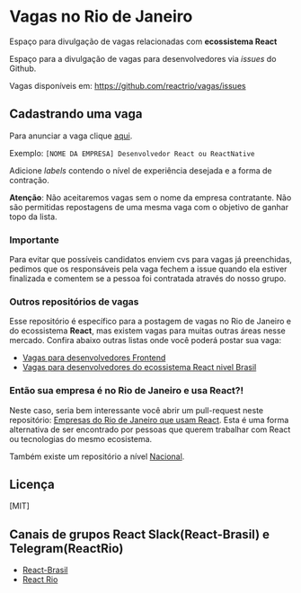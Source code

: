 # Vagas no Rio de Janeiro

Espaço para divulgação de vagas relacionadas com **ecossistema React**

Espaço para a divulgação de vagas para desenvolvedores via _issues_ do Github.

Vagas disponíveis em: https://github.com/reactrio/vagas/issues

## Cadastrando uma vaga

Para anunciar a vaga clique <a href="https://github.com/reactrio/vagas/issues/new?template=vagas_template.md&title=[NOME+DA+EMPRESA]+Desenvolvedor+React+Native.">aqui</a>.

Exemplo: `[NOME DA EMPRESA] Desenvolvedor React ou ReactNative`

Adicione _labels_ contendo o nível de experiência desejada e a forma de contração.

**Atenção**: Não aceitaremos vagas sem o nome da empresa contratante. Não são permitidas repostagens de uma mesma vaga com o objetivo de ganhar topo da lista.

### Importante

Para evitar que possíveis candidatos enviem cvs para vagas já preenchidas, pedimos que os responsáveis pela vaga fechem a issue quando ela estiver finalizada e comentem se a pessoa foi contratada através do nosso grupo.

### Outros repositórios de vagas

Esse repositório é específico para a postagem de vagas no Rio de Janeiro e do ecossistema **React**,
mas existem vagas para muitas outras áreas nesse mercado.
Confira abaixo outras listas onde você poderá postar sua vaga:

- [Vagas para desenvolvedores Frontend](https://github.com/frontendbr/vagas)
- [Vagas para desenvolvedores do ecossistema React nivel Brasil](https://github.com/react-brasil/vagas/)

### Então sua empresa é no Rio de Janeiro e usa React?!

Neste caso, seria bem interessante você abrir um pull-request neste repositório: [Empresas do Rio de Janeiro que usam React](https://github.com/reactrio/empresas-no-rio-de-janeiro-que-usam-react). Esta é uma forma alternativa de ser encontrado por pessoas que querem trabalhar com React ou tecnologias do mesmo ecosistema.

Também existe um repositório a nível [Nacional](https://github.com/react-brasil/empresas-que-usam-react-no-brasil).

## Licença

[MIT]

## Canais de grupos React Slack(React-Brasil) e Telegram(ReactRio)
 - [React-Brasil](http://react-brasil-slack.herokuapp.com/)
 - [React Rio](https://t.me/reactrio)

